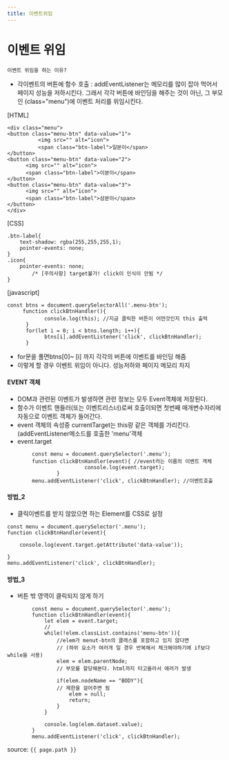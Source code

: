 ```yaml
---
title: 이벤트위임
---
```


# 이벤트 위임

`이벤트 위임을 하는 이유?`

- 각이벤트의 버튼에 함수 호출 :  addEventListener는 메모리를 많이 잡아 먹어서 페이지 성능을 저하시킨다. 그래서  각각 버튼에 바인딩을 해주는 것이 아닌,  그 부모인 (class="menu")에 이벤트 처리를 위임시킨다.


[HTML]

```
<div class="menu">
<button class="menu-btn" data-value="1">
          <img src="" alt="icon">
          <span class="btn-label">일분이</span>
</button>
<button class="menu-btn" data-value="2">
      <img src="" alt="icon">
      <span class="btn-label">이분이</span>
</button>
<button class="menu-btn" data-value="3">
      <img src="" alt="icon">
      <span class="btn-label">삼분이</span>
</button>
</div>
```

[CSS]

```
.btn-label{
    text-shadow: rgba(255,255,255,1);
    pointer-events: none;
}
.icon{
    pointer-events: none;
		/* [주의사항] target불가! click이 인식이 안됨 */
}
```

[javascript]

```
const btns = document.querySelectorAll('.menu-btn');
     function clickBtnHandler(){
            console.log(this); //지금 클릭한 버튼이 어떤것인지 this 출력
      }
      for(let i = 0; i < btns.length; i++){
            btns[i].addEventListener('click', clickBtnHandler);
      }
```

-  for문을 풀면btns[0]~ [i] 까지 각각의 버튼에 이벤트를 바인딩 해줌
-  이렇게 할 경우 이벤트 위임이 아니다. 성능저하와 페이지 메모리 차지




####  EVENT 객체
- DOM과 관련된 이벤트가 발생하면 관련 정보는 모두 Event객체에 저장된다.
- 함수가 이벤트 핸들러(또는 이벤트리스너)로써 호출이되면 첫번째 매개변수자리에 자동으로 이벤트 객체가 들어간다.
- event 객체의 속성중  currentTarget는 this랑 같은 객체를 가리킨다. (addEventListener메소드를 호출한 'menu'객체
- event.target

```
		const menu = document.querySelector('.menu');
        function clickBtnHandler(event){ //event라는 이름의 이벤트 객체
						 console.log(event.target);
                }
        menu.addEventListener('click', clickBtnHandler); //이벤트호출
```


####  방법_2
- 클릭이벤트를 받지 않았으면 하는 Element를 CSS로 설정

```
const menu = document.querySelector('.menu');
function clickBtnHandler(event){

    console.log(event.target.getAttribute('data-value'));

}
menu.addEventListener('click', clickBtnHandler);
```

####  방법_3
- 버튼 밖 영역이 클릭되지 않게 하기
```
		const menu = document.querySelector('.menu');
        function clickBtnHandler(event){
            let elem = event.target;
            //
            while(!elem.classList.contains('menu-btn')){
                //elem가 menut-btn의 클래스를 포함하고 있지 않다면
                // (하위 요소가 여러개 일 경우 반복해서 체크해야하기에 if보다 while을 사용)
                elem = elem.parentNode;
                // 부모를 할당해본다. html까지 타고올라서 에러가 발생

                if(elem.nodeName == "BODY"){
                // 제한을 걸어주면 됨
                    elem = null;
                    return;
                }
            }

            console.log(elem.dataset.value);
        }
        menu.addEventListener('click', clickBtnHandler);
```

source: `{{ page.path }}`

